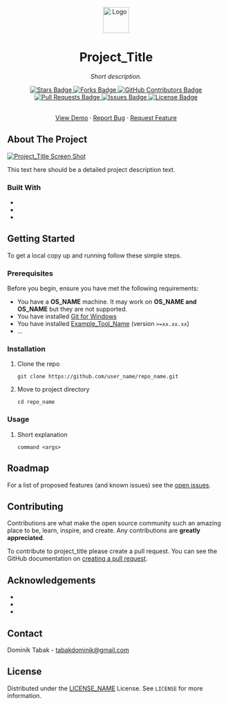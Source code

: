 <!------------ INSTRUCTIONS ------------>
<!--
*** To avoid retyping too much info. Do a search and replace for the following:
*** user_name, repo_name, Project_Title, Short description.,
*** detailed project description text, logo_name, screenshot_name, COMPANY_NAME
-->

<!--  There are a few todo's so take care of each one -->

<!--
*** To upload screenshots, one way is:
*** Create a branch named "static-assets" by running:
***    > git checkout --orphan static-assets
*** The --orphan flag creates a new branch but without any prior commits.
*** However it does still keep the working tree and index.
*** So delete those files by running (watchout for the dot at the end):
***    > git rm -rf .
*** Add and commit the static files:
***    > git add screenshot.png demo.gif logo.png
***    > git commit -m "Added Assets"
*** Push the branch to remote:
***    > git push origin static-assets
*** Name all future commit as "Updated Assets"
*** To display the picture, in the README, type:
*** ![Alt Text](../static-assets/screenshot_name.png?raw=true)
-->

<!-- DON'T FORGET TO CHANGE THE YEAR AND THE NAME OF COPYRIGHT HOLDER IN THE LICENSE (LINE 3)-->

<div align="center">
  <!-- TODO: IF YOU DON'T HAVE A LOGO DELETE THE EVERYTHING IN BETWEEN AND INCLUDING <a></a> -->
  <a href="https://github.com/user_name/repo_name">
    <img src="../static-assets/logo_name.png" alt="Logo" width="60" height="60">
  </a>
  <h1>Project_Title</h1>
  <p><i>Short description.</i></p>
</div>

<div align="center">
  <a href="https://github.com/user_name/repo_name/stargazers">
    <img src="https://img.shields.io/github/stars/elangosundar/repo_name?style=for-the-badge" alt="Stars Badge" />
  </a>
  <a href="https://github.com/user_name/repo_name/network/members">
    <img src="https://img.shields.io/github/forks/user_name/repo_name?style=for-the-badge" alt="Forks Badge" />
  </a>
  <a href="https://github.com/user_name/repo_name/graphs/contributors">
    <img src="https://img.shields.io/github/contributors/user_name/repo_name?style=for-the-badge" alt="GitHub Contributors Badge" />
  </a>
  <a href="https://github.com/user_name/repo_name/pulls">
    <img src="https://img.shields.io/github/issues-pr/user_name/repo_name?style=for-the-badge" alt="Pull Requests Badge" />
  </a>
  <a href="https://github.com/user_name/repo_name/issues">
    <img src="https://img.shields.io/github/issues/user_name/repo_name?style=for-the-badge" alt="Issues Badge" />
  </a>
  <a href="https://github.com/user_name/repo_name/blob/master/LICENSE">
    <img src="https://img.shields.io/github/license/user_name/repo_name?style=for-the-badge" alt="License Badge" />
  </a>
</div>

<br />

<div align="center">
  <p>
    <!-- TODO: CHANGE THE URL SO IT LINKS TO THE SITE WHERE A DEMO OF THE APP CAN BE FOUND -->
    <a href="https://github.com/user_name/repo_name">View Demo</a>
    ·
    <a href="https://github.com/user_name/repo_name/issues">Report Bug</a>
    ·
    <a href="https://github.com/user_name/repo_name/issues">Request Feature</a>
  </p>
</div>



## About The Project

<!-- TODO: CHANGE THE EXAMPLE URL (LINKING TO DEMO) BELOW OR REMOVE IT COMPLETELY -->
<!-- TODO: LINK TO ACTUAL SCREENSHOT OR DELETE THE WHOLE LINE -->
[![Project_Title Screen Shot](../static-assets/screenshot_name.png)](https://example.com)

<!-- TODO: DELETE LINE BELOW AND THIS COMMENT. -->
This text here should be a detailed project description text.
<!-- TODO: WRITE DETAILED PROJECT DESCRIPTION TEXT HERE -->



### Built With

* []()
* []()
* []()



## Getting Started

To get a local copy up and running follow these simple steps.



### Prerequisites

Before you begin, ensure you have met the following requirements:
* You have a **OS_NAME** machine. It may work on **OS_NAME and OS_NAME** but they are not supported.
* You have installed [Git for Windows](https://git-scm.com/)
* You have installed [Example_Tool_Name](https://example.com/) (version `>=xx.xx.xx`)
* ...



### Installation

1. Clone the repo
   ```
   git clone https://github.com/user_name/repo_name.git
   ```
2. Move to project directory
   ```
   cd repo_name
   ```



### Usage

1. Short explanation
   ```
   command <args>
   ```



## Roadmap

For a list of proposed features (and known issues) see the [open issues](https://github.com/user_name/repo_name/issues).



## Contributing

Contributions are what make the open source community such an amazing place to be, learn, inspire, and create. Any contributions are **greatly appreciated**.

To contribute to project_title please create a pull request.
You can see the GitHub documentation on [creating a pull request](https://help.github.com/en/github/collaborating-with-issues-and-pull-requests/creating-a-pull-request).



<!-- TODO: YOU MAY WANT TO DELETE THIS SECTION!? -->
## Acknowledgements

* []()
* []()
* []()



## Contact

Dominik Tabak - <tabakdominik@gmail.com>



## License

Distributed under the [LICENSE_NAME](https://opensource.org/licenses/LICENSE_NAME) License. See `LICENSE` for more information.
